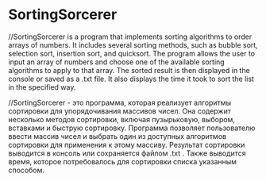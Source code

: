 # SortingSorcerer
//SortingSorcerer is a program that implements sorting algorithms to order arrays of numbers. It includes several sorting methods, such as bubble sort, selection sort, insertion sort, and quicksort. The program allows the user to input an array of numbers and choose one of the available sorting algorithms to apply to that array. The sorted result is then displayed in the console or saved as a .txt file. It also displays the time it took to sort the list in the specified way. 

//SortingSorcerer - это программа, которая реализует алгоритмы сортировки для упорядочивания массивов чисел. Она содержит несколько методов сортировки, включая пузырьковую, выбором, вставками и быструю сортировку. Программа позволяет пользователю ввести массив чисел и выбрать один из доступных алгоритмов сортировки для применения к этому массиву. Результат сортировки выводится в консоль или сохраняется файлом .txt . Также выводится время, которое потребовалось для сортировки списка указанным способом. 
